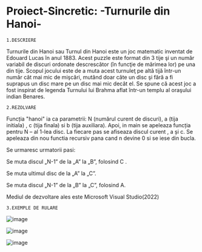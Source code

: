 # Proiect-Sincretic:  -Turnurile din Hanoi-
                
    1.DESCRIERE
  Turnurile din Hanoi sau Turnul din Hanoi este un joc matematic inventat de Edouard Lucas în anul 1883. Acest puzzle este format din 3 tije şi
  un număr variabil de discuri ordonate descrescător (în funcţie de mărimea lor) pe una din tije. Scopul jocului este de a muta acest turnuleţ pe altă tijă
  într-un număr cât mai mic de mişcări, mutând doar câte un disc şi fără a fi suprapus un disc mare pe un disc mai mic decât el. Se spune că acest joc 
  a fost inspirat de legenda Turnului lui Brahma aflat într-un templu al oraşului indian Benares.
  
  
    2.REZOLVARE
Funcția "hanoi" ia ca parametrii: N (numărul curent de discuri), a (tija initiala) , c (tija finala) si b (tija auxiliara). Apoi, in main se apeleaza funcția pentru N – al 1-lea disc. La fiecare pas se afiseaza discul curent , a și c. Se apeleaza din nou functia recursiv pana cand n devine 0 si se iese din bucla.

Se urmaresc urmatorii pasi:


Se muta discul „N-1” de la „A” la „B”, folosind C .

Se muta ultimul disc de la „A” la „C”.

Se muta discul „N-1” de la „B” la „C”, folosind A.

Mediul de dezvoltare ales este Microsoft Visual Studio(2022)

    3.EXEMPLE DE RULARE
   ![image](https://user-images.githubusercontent.com/93073180/207096654-d5531140-9937-4874-b186-17a7943bc32f.png)

![image](https://user-images.githubusercontent.com/93073180/207096496-1f541690-19ca-4844-a9bf-60ca990676c8.png)

![image](https://user-images.githubusercontent.com/93073180/207096796-e65fecfc-af65-4312-b609-a77803d621f5.png)


